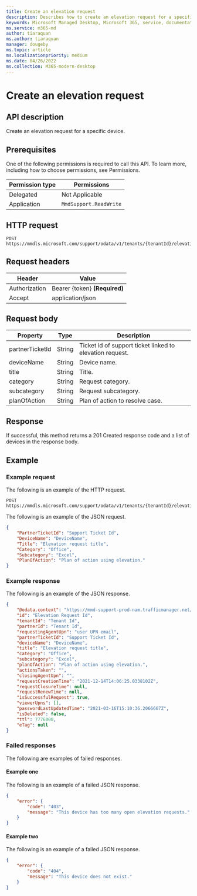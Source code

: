 ```yaml
---
title: Create an elevation request
description: Describes how to create an elevation request for a specific device
keywords: Microsoft Managed Desktop, Microsoft 365, service, documentation
ms.service: m365-md
author: tiaraquan
ms.author: tiaraquan
manager: dougeby
ms.topic: article
ms.localizationpriority: medium
ms.date: 04/26/2022
ms.collection: M365-modern-desktop
---
```


# Create an elevation request

## API description

Create an elevation request for a specific device.

## Prerequisites

One of the following permissions is required to call this API. To learn more, including how to choose permissions, see Permissions.

| Permission type | Permissions |
| --- | --- |
| Delegated | Not Applicable |
| Application | `MmdSupport.ReadWrite` |

## HTTP request

```http
POST https://mmdls.microsoft.com/support/odata/v1/tenants/{tenantId}/elevationRequests
```

## Request headers

| Header | Value |
| --- | --- |
| Authorization | Bearer {token} **(Required)** |
| Accept | application/json |

## Request body

| Property | Type | Description |
| --- | --- | --- |
| partnerTicketId | String | Ticket id of support ticket linked to elevation request. |
| deviceName | String | Device name. |
| title  | String | Title. |
| category | String | Request category.  |
| subcategory | String | Request subcategory. |
| planOfAction | String | Plan of action to resolve case. |

## Response

If successful, this method returns a 201 Created response code and a list of devices in the response body.

## Example

### Example request

The following is an example of the HTTP request.

```http
POST https://mmdls.microsoft.com/support/odata/v1/tenants/{tenantId}/elevationRequests
```

The following is an example of the JSON request.

```json
{ 
    "PartnerTicketId": "Support Ticket Id", 
    "DeviceName": "DeviceName", 
    "Title": "Elevation request title", 
    "Category": "Office", 
    "Subcategory": "Excel", 
    "PlanOfAction": "Plan of action using elevation." 
}
```

### Example response

The following is an example of the JSON response.

```json
{ 
    "@odata.context": "https://mmd-support-prod-nam.trafficmanager.net/odata/v1/$metadata#ElevationRequests/$entity", 
    "id": "Elevation Request Id", 
    "tenantId": "Tenant Id", 
    "partnerId": "Tenant Id", 
    "requestingAgentUpn": "user UPN email", 
    "partnerTicketId": "Support Ticket Id", 
    "deviceName": "DeviceName", 
    "title": "Elevation request title", 
    "category": "Office", 
    "subcategory": "Excel", 
    "planOfAction": "Plan of action using elevation.", 
    "actionsTaken": "", 
    "closingAgentUpn": "", 
    "requestCreationTime": "2021-12-14T14:06:25.0338102Z", 
    "requestClosureTime": null, 
    "requestRenewTime": null, 
    "isSuccessfulRequest": true, 
    "viewerUpns": [], 
    "passwordLastUpdatedTime": "2021-03-16T15:10:36.2066667Z", 
    "isDeleted": false, 
    "ttl": 7776000, 
    "eTag": null 
}
```

### Failed responses

The following are examples of failed responses.

#### Example one

The following is an example of a failed JSON response.

```json
{ 
    "error": { 
        "code": "403", 
        "message": "This device has too many open elevation requests." 
    } 
}
```

#### Example two

The following is an example of a failed JSON response.

```json
{ 
    "error": { 
        "code": "404", 
        "message": "This device does not exist." 
    } 
}
```
